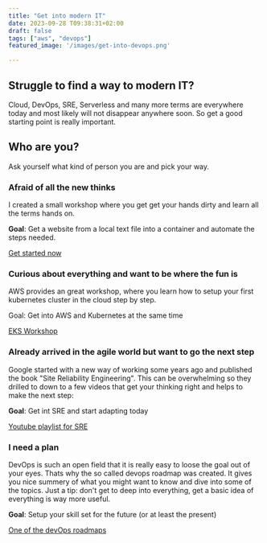```yaml
---
title: "Get into modern IT"
date: 2023-09-28 T09:38:31+02:00
draft: false
tags: ["aws", "devops"]
featured_image: '/images/get-into-devops.png'

---
```


## Struggle to find a way to modern IT?

Cloud, DevOps, SRE, Serverless and many more terms are everywhere today and most likely will not disappear anywhere soon.
So get a good starting point is really important.

## Who are you?

Ask yourself what kind of person you are and pick your way.

### Afraid of all the new thinks

I created a small workshop where you get get your hands dirty and learn all the terms hands on.

**Goal**: Get a website from a local text file into a container and automate the steps needed.

[Get started now](https://github.com/eXpire163/k8s-quickstart)

### Curious about everything and want to be where the fun is

AWS provides an great workshop, where you learn how to setup your first kubernetes cluster in the cloud step by step.

Goal: Get into AWS and Kubernetes at the same time

[EKS Workshop](https://www.eksworkshop.com)

### Already arrived in the agile world but want to go the next step

Google started with a new way of working some years ago and published the book "Site Reliability Engineering". This can be overwhelming so they drilled to down to a few videos that get your thinking right and helps to make the next step:

**Goal**: Get int SRE and start adapting today

[Youtube playlist for SRE](https://www.youtube.com/watch?v=uTEL8Ff1Zvk&list=PLIivdWyY5sqJrKl7D2u-gmis8h9K66qoj)

### I need a plan

DevOps is such an open field that it is really easy to loose the goal out of your eyes. Thats why the so called devops roadmap was created. It gives you nice summery of what you might want to know and dive into some of the topics. Just a tip: don't get to deep into everything, get a basic idea of everything is way more useful.

**Goal**: Setup your skill set for the future (or at least the present)

[One of the devOps roadmaps](https://roadmap.sh/devops)

